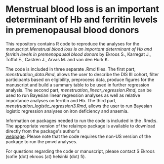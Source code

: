 # Menstrual blood loss is an important determinant of Hb and ferritin levels in premenopausal blood donors

This repository contains R code to reproduce the analyses for the manuscript _Menstrual blood loss 
is an important determinant of Hb and ferritin levels in premenopausal blood donors_ by Ekroos S., 
Karregat J., Toffol E., Castrén J., Arvas M. and van den Hurk K.

The code is included in three separate .Rmd files. The first part, _menstruation_data.Rmd_, allows
the user to describe the DIS III cohort, filter participants based on eligibility, preprocess data, produce figures for the manuscript 
and build a summary table to be used in further regression analysis. The second part, _menstruation_linear_regression.Rmd_, can be used to 
run Bayesian linear regression analyses as well as relative importance analyses on ferritin and Hb. The third part, 
_menstruation_logistic_regression3.Rmd_, allows the user to run Bayesian logistic regression analyses
on iron deficiency and anaemia. 

Information on packages needed to run the code is included in the .Rmd:s. The appropriate version of 
the relaimpo package is available to download directly from the package's author's  
[webpage](https://prof.bht-berlin.de/groemping/software/relaimpo/). Please note that the code requires 
the non-US version of the package to run the pmvd analyses.

For questions regarding the code or manuscript, please contact S Ekroos (sofie (dot) ekroos (at)
helsinki (dot) fi).
